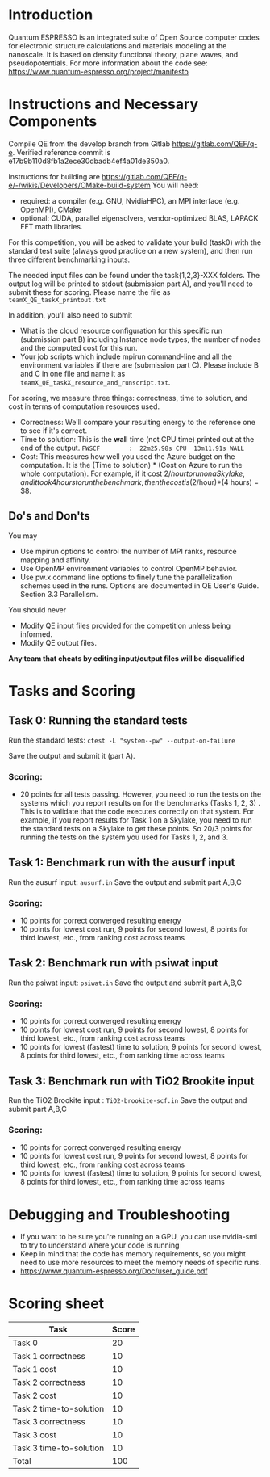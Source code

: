 # Introduction
Quantum ESPRESSO is an integrated suite of Open Source computer codes for electronic structure calculations and materials modeling at the nanoscale. It is based on density functional theory, plane waves, and pseudopotentials.
For more information about the code see: https://www.quantum-espresso.org/project/manifesto

# Instructions and Necessary Components
Compile QE from the develop branch from Gitlab https://gitlab.com/QEF/q-e.
Verified reference commit is e17b9b110d8fb1a2ece30dbadb4ef4a01de350a0.

Instructions for building are https://gitlab.com/QEF/q-e/-/wikis/Developers/CMake-build-system
You will need:
- required: a compiler (e.g. GNU, NvidiaHPC), an MPI interface (e.g. OpenMPI), CMake
- optional: CUDA, parallel eigensolvers, vendor-optimized BLAS, LAPACK FFT math libraries.

For this competition, you will be asked to validate your build (task0) with the standard test suite (always good practice on a new system), and then run three different benchmarking inputs.

The needed input files can be found under the task{1,2,3}-XXX folders.
The output log will be printed to stdout (submission part A), and you'll need to submit these for scoring.
Please name the file as `teamX_QE_taskX_printout.txt`

In addition, you'll also need to submit
- What is the cloud resource configuration for this specific run (submission part B) including Instance node types, the number of nodes and the computed cost for this run.
- Your job scripts which include mpirun command-line and all the environment variables if there are (submission part C).
Please include B and C in one file and name it as `teamX_QE_taskX_resource_and_runscript.txt`.

For scoring, we measure three things: correctness, time to solution, and cost in terms of computation resources used. 
- Correctness: We'll compare your resulting energy to the reference one to see if it's correct.
- Time to solution: This is the **wall** time (not CPU time) printed out at the end of the output. `PWSCF        :  22m25.98s CPU  13m11.91s WALL`
- Cost: This measures how well you used the Azure budget on the computation. It is the (Time to solution) * (Cost on Azure to run the whole computation). For example, if it cost $2/hour to run on a Skylake, and it took 4 hours to run the benchmark, then the cost is ($2/hour)*(4 hours) = $8. 

## Do's and Don'ts
You may
- Use mpirun options to control the number of MPI ranks, resource mapping and affinity.
- Use OpenMP environment variables to control OpenMP behavior.
- Use pw.x command line options to finely tune the parallelization schemes used in the runs.
  Options are documented in QE User's Guide. Section 3.3 Parallelism.

You should never
- Modify QE input files provided for the competition unless being informed.
- Modify QE output files.

**Any team that cheats by editing input/output files will be disqualified**


# Tasks and Scoring

## Task 0: Running the standard tests
Run the standard tests: `ctest -L "system--pw" --output-on-failure`

Save the output and submit it (part A).

### Scoring: 
- 20 points for all tests passing. However, you need to run the tests on the systems which you report results on for the benchmarks (Tasks 1, 2, 3) . This is to validate that the code executes correctly on that system. For example, if you report results for Task 1 on a Skylake, you need to run the standard tests on a Skylake to get these points. So 20/3 points for running the tests on the system you used for Tasks 1, 2, and 3. 

## Task 1: Benchmark run with the ausurf input
Run the ausurf input: `ausurf.in`
Save the output and submit part A,B,C

### Scoring:

- 10 points for correct converged resulting energy
- 10 points for lowest cost run, 9 points for second lowest, 8 points for third lowest, etc., from ranking cost across teams

## Task 2: Benchmark run with psiwat input
Run the psiwat input: `psiwat.in`
Save the output and submit part A,B,C

### Scoring:

- 10 points for correct converged resulting energy
- 10 points for lowest cost run, 9 points for second lowest, 8 points for third lowest, etc., from ranking cost across teams
- 10 points for lowest (fastest) time to solution, 9 points for second lowest, 8 points for third lowest, etc., from ranking time across teams


## Task 3: Benchmark run with TiO2 Brookite input
Run the TiO2 Brookite input : `TiO2-brookite-scf.in`
Save the output and submit part A,B,C

### Scoring:

- 10 points for correct converged resulting energy
- 10 points for lowest cost run, 9 points for second lowest, 8 points for third lowest, etc., from ranking cost across teams
- 10 points for lowest (fastest) time to solution, 9 points for second lowest, 8 points for third lowest, etc., from ranking time across teams

# Debugging and Troubleshooting
- If you want to be sure you're running on a GPU, you can use nvidia-smi to try to understand where your code is running
- Keep in mind that the code has memory requirements, so you might need to use more resources to meet the memory needs of specific runs.
- https://www.quantum-espresso.org/Doc/user_guide.pdf

# Scoring sheet

| Task                    | Score |
| ----------------------- | ----- |
| Task 0                  | 20    |
| Task 1 correctness      | 10    |
| Task 1 cost             | 10    |
| Task 2 correctness      | 10    |
| Task 2 cost             | 10    |
| Task 2 time-to-solution | 10    |
| Task 3 correctness      | 10    |
| Task 3 cost             | 10    |
| Task 3 time-to-solution | 10    |
| Total                   | 100   |



